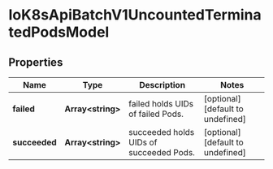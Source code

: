 # IoK8sApiBatchV1UncountedTerminatedPodsModel

## Properties

Name | Type | Description | Notes
------------ | ------------- | ------------- | -------------
**failed** | **Array&lt;string&gt;** | failed holds UIDs of failed Pods. | [optional] [default to undefined]
**succeeded** | **Array&lt;string&gt;** | succeeded holds UIDs of succeeded Pods. | [optional] [default to undefined]


